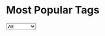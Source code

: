 # Most Popular Tags
<select class="chartSelect" chart-id="mostpopulartags">
    <option value="data/mostPopularTags.json">All</option>
    <option value="data/mostPopularTagsDance.json">Dance</option>
    <option value="data/mostPopularTagsElectronic.json">Electronic</option>
    <option value="data/mostPopularTagsHipHop.json">Hip Hop</option>
    <option value="data/mostPopularTagsIndie.json">Indie</option>
    <option value="data/mostPopularTagsMetal.json">Metal</option>
    <option value="data/mostPopularTagsPop.json">Pop</option>
    <option value="data/mostPopularTagsPunk.json">Punk</option>
    <option value="data/mostPopularTagsRock.json">Rock</option>
    <option value="data/mostPopularTagsRoots.json">Roots</option>
</select>
<div 
    id="mostpopulartags" 
    class="chart" 
    chart-type="bar"
    data="data/mostPopularTags.json" 
    style="width: 900px; height: 900px;"></div>